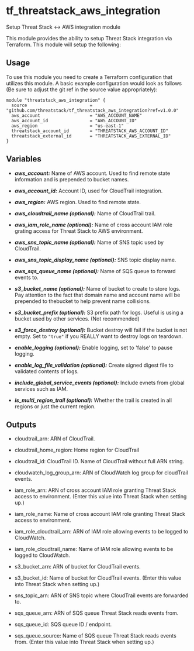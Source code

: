 # tf_threatstack_aws_integration
Setup Threat Stack <-> AWS integration module

This module provides the ability to setup Threat Stack integration via Terraform.  This module will setup the following:


## Usage
To use this module you need to create a Terraform configuration that utilizes this module.  A basic example configuration would look as follows (Be sure to adjust the git ref in the source value appropriately):

```hcl
module "threatstack_aws_integration" {
  source                        = "github.com/threatstack/tf_threatstack_aws_integration?ref=v1.0.0"
  aws_account                   = "AWS_ACCOUNT_NAME"
  aws_account_id                = "AWS_ACCOUNT_ID"
  aws_region                    = "us-east-1"
  threatstack_account_id        = "THREATSTACK_AWS_ACCOUNT_ID"
  threatstack_external_id       = "THREATSTACK_AWS_EXTERNAL_ID"
}
```

## Variables
* ___aws_account:___ Name of AWS account.  Used to find remote state information and is prepended to bucket names.

* ___aws_account_id:___ Account ID, used for CloudTrail integration.

* ___aws_region:___ AWS region.  Used to find remote state.

* ___aws_cloudtrail_name (optional):___ Name of CloudTrail trail.

* ___aws_iam_role_name (optional):___ Name of cross account IAM role grating access for Threat Stack to AWS environment.

* ___aws_sns_topic_name (optional):___ Name of SNS topic used by CloudTrail.

* ___aws_sns_topic_display_name (optional):___ SNS topic display name.

* ___aws_sqs_queue_name (optional):___ Name of SQS queue to forward events to.

* ___s3_bucket_name (optional):___ Name of bucket to create to store logs.  Pay attention to the fact that domain name and account name will be prepended to thebucket to help prevent name collisions.

* ___s3_bucket_prefix (optional):___ S3 prefix path for logs.  Useful is using a bucket used by other services. (Not recommended)

* ___s3_force_destroy (optional):___ Bucket destroy will fail if the bucket is not empty.  Set to `"true"` if you REALLY want to destroy logs on teardown.

* ___enable_logging (optional):___ Enable logging, set to 'false' to pause logging.

* ___enable_log_file_validation (optional):___ Create signed digest file to validated contents of logs.

* ___include_global_service_events (optional):___ Include evnets from global services such as IAM.

* ___is_multi_region_trail (optional):___ Whether the trail is created in all regions or just the current region.


## Outputs
* cloudtrail_arn: ARN of CloudTrail.

* cloudtrail_home_region: Home region for CloudTrail

* cloudtrail_id: CloudTrail ID. Name of CloudTrail without full ARN string.

* cloudwatch_log_group_arn: ARN of CloudWatch log group for cloudTrail events.

* iam_role_arn: ARN of cross account IAM role granting Threat Stack access to environment.  (Enter this value into Threat Stack when setting up.)

* iam_role_name: Name of cross account IAM role granting Threat Stack access to environment.

* iam_role_cloudtrail_arn: ARN of IAM role allowing events to be logged to CloudWatch.

* iam_role_cloudtrail_name: Name of IAM role allowing events to be logged to CloudWatch.

* s3_bucket_arn: ARN of bucket for CloudTrail events.

* s3_bucket_id: Name of bucket for CloudTrail events.  (Enter this value into Threat Stack when setting up.)

* sns_topic_arn: ARN of SNS topic where CloudTrail events are forwarded to.

* sqs_queue_arn: ARN of SQS queue Threat Stack reads events from.

* sqs_queue_id: SQS queue ID / endpoint.

* sqs_queue_source: Name of SQS queue Threat Stack reads events from.  (Enter this value into Threat Stack when setting up.)
